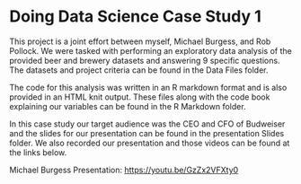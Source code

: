 # Doing Data Science Case Study 1

This project is a joint effort between myself, Michael Burgess, and Rob Pollock. We were tasked with performing an exploratory data analysis of the provided beer and brewery datasets and answering 9 specific questions. The datasets and project criteria can be found in the Data Files folder. 

The code for this analysis was written in an R markdown format and is also provided in an HTML knit output. These files along with the code book explaining our variables can be found in the R Markdown folder.

In this case study our target audience was the CEO and CFO of Budweiser and the slides for our presentation can be found in the presentation Slides folder. We also recorded our presentation and those videos can be found at the links below.

Michael Burgess Presentation: https://youtu.be/GzZx2VFXty0
